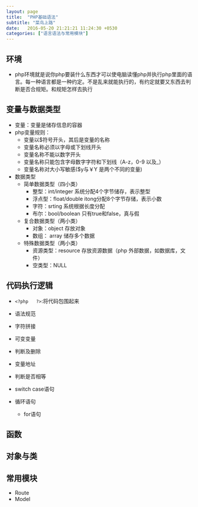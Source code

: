```yaml
---
layout: page
title:  "PHP基础语法"
subtitle: "菜鸟上路"
date:   2016-05-20 21:21:21 11:24:30 +0530
categories: ["语言语法与常用模块"]
---
```


## 环境
- php环境就是说你php要装什么东西才可以使电脑读懂php并执行php里面的语言。每一种语言都是一种约定。不是乱来就能执行的，有约定就要又东西去判断是否合规矩。和规矩怎样去执行

## 变量与数据类型
- 变量：变量是储存信息的容器
- php变量规则：
    - 变量以$符号开头，其后是变量的名称
    - 变量名称必须以字母或下划线开头
    - 变量名称不能以数字开头
    - 变量名称只能包含字母数字字符和下划线（A-z，0-9 以及_）
    - 变量名称对大小写敏感($y与￥Y 是两个不同的变量)
- 数据类型
    - 简单数据类型（四小类）
        - 整型：int/integer 系统分配4个字节储存，表示整型
        - 浮点型：float/double itong分配8个字节存储，表示小数
        - 字符：srting 系统根据长度分配
        - 布尔：bool/boolean 只有true和false，真与假
    - 复合数据类型（两小类）
        - 对象：object 存放对象
        - 数组： array 储存多个数据
    - 特殊数据类型（两小类）
        - 资源类型：resource 存放资源数据（php 外部数据，如数据库，文件）
        - 空类型：NULL

## 代码执行逻辑
- `<?php   ?>`:将代码包围起来

- 语法规范
    <!-- $a = 10;
         $b = "world";
         var_dump($a); //输出字符类型及长度
         var_dump($b);
         
        $a = (string)$a; //强制转换a的类型为字符串
        var_dump($a);
         -->

- 字符拼接
    <!-- $name ="张三";
         $s = "hello {$name}";
         echo $s;
         echo "<br>" //换行
         
         $a = "hello";
         $a .= "张三";
         echo $a;    //php里面拼接字符串用点，不用加逗号
          -->
    
- 可变变量
    <!-- $a=10;
         $b="dsdw";
         echo $a,"hello"; //可以同时输出多个字符串
         print $a; //每次只能输出一个
         //print_r();专门打印数组<br><br>var_dump($b); //输出变量信息 -->

- 判断及删除
    <!-- var_dump(empty($b)); //判断变量是否为空，当值为0,或者为空字符 时也显示true
         var_dump(isset($b)); //判断变量是否定义 
         $a = 10;
         unset($a); //删除变量
         var_dump(isset($a)); 
         -->

- 变量地址
    <!-- //&代表变量的地址
         $a = 10;
         $b = &$a;
         $b = 5;
         echo $a;  //a的地址被改变
         -->

- 判断是否相等
    <!-- $a = 10;
         $b = 8;
         var_dump($a==$b);
         -->

- switch case语句
    <!-- $a=3;

         switch($a)
         {
    case 1:
        echo "1111";
        break;
    case 2:
        echo "22222";
        break;
    case 3:
        echo "33333";
        break;
    default:
        echo "00000";
    } 
    -->

- 循环语句
    - for语句
    <!--  for($i=0;$i<10;$i++)
        {
             echo $i;
        } 
    -->




## 函数

## 对象与类


## 常用模块

- Route
- Model